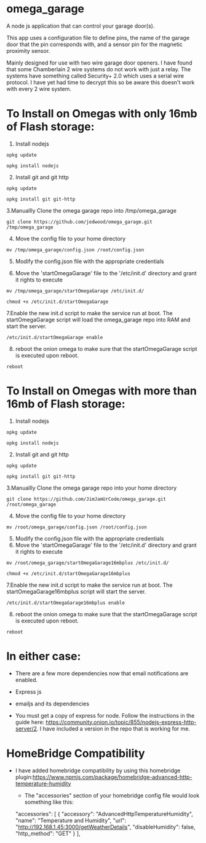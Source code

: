 # omega_garage

A node js application that can control your garage door(s).

This app uses a configuration file to define pins, the name of the garage door that the pin corresponds with, and a sensor pin for the magnetic proximity sensor.

Mainly designed for use with two wire garage door openers. I have found that some Chamberlain 2 wire systems do not work with just a relay. The systems have something called Security+ 2.0 which uses a serial wire protocol. I have yet had time to decrypt this so be aware this doesn't work with every 2 wire system.

# To Install on Omegas with only 16mb of Flash storage:

1. Install nodejs

  ```opkg update```

  ```opkg install nodejs```

2. Install git and git http

  ```opkg update```

  ```opkg install git git-http```

3.Manuallly Clone the omega garage repo into /tmp/omega_garage

  ```git clone https://github.com/jedwood/omega_garage.git /tmp/omega_garage```

4. Move the config file to your home directory

  ```mv /tmp/omega_garage/config.json /root/config.json```

5. Modify the config.json file with the appropriate credentials

6. Move the 'startOmegaGarage' file to the '/etc/init.d' directory and grant it rights to execute

  ```mv /tmp/omega_garage/startOmegaGarage /etc/init.d/```

  ```chmod +x /etc/init.d/startOmegaGarage```

7.Enable the new init.d script to make the service run at boot. The startOmegaGarage script will load the omega_garage repo into RAM and start the server.

  ```/etc/init.d/startOmegaGarage enable```

8. reboot the onion omega to make sure that the startOmegaGarage script is executed upon reboot.

```reboot```


# To Install on Omegas with more than 16mb of Flash storage:

1. Install nodejs

  ```opkg update```

  ```opkg install nodejs```

2. Install git and git http

  ```opkg update```

  ```opkg install git git-http```

3.Manuallly Clone the omega garage repo into your home directory

  ```git clone https://github.com/JimJamUrCode/omega_garage.git /root/omega_garage```

4. Move the config file to your home directory

  ```mv /root/omega_garage/config.json /root/config.json```

5. Modify the config.json file with the appropriate credentials
6. Move the 'startOmegaGarage' file to the '/etc/init.d' directory and grant it rights to execute

  ```mv /root/omega_garage/startOmegaGarage16mbplus /etc/init.d/```

  ```chmod +x /etc/init.d/startOmegaGarage16mbplus```

7.Enable the new init.d script to make the service run at boot. The startOmegaGarage16mbplus script will start the server.

  ```/etc/init.d/startOmegaGarage16mbplus enable```

8. reboot the onion omega to make sure that the startOmegaGarage script is executed upon reboot.

```reboot```


# In either case:
* There are a few more dependencies now that email notifications are enabled.

 * Express js

 * emailjs and its dependencies

 * You must get a copy of express for node. Follow the instructions in the guide here: https://community.onion.io/topic/855/nodejs-express-http-server/2. I have included a version in the repo that is working for me.
 
# HomeBridge Compatibility
* I have added homebridge compatibility by using this homebridge plugin:https://www.npmjs.com/package/homebridge-advanced-http-temperature-humidity
  * The "accessories" section of your homebridge config file would look something like this: 
  
  "accessories": [
      {
        "accessory": "AdvancedHttpTemperatureHumidity",
        "name": "Temperature and Humidity",
        "url": "http://192.168.1.45:3000/getWeatherDetails",
        "disableHumidity": false,
        "http_method": "GET"
      }
    ],
    
